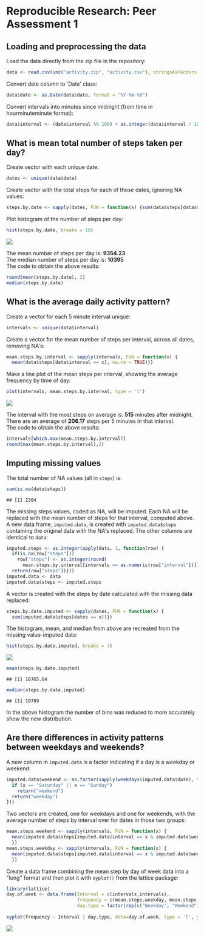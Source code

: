 # Reproducible Research: Peer Assessment 1

## Loading and preprocessing the data
  
Load the data directly from the zip file in the repository:

```r
data <- read.csv(unz("activity.zip", "activity.csv"), stringsAsFactors = FALSE)
```
  
Convert date column to 'Date' class:

```r
data$date <- as.Date(data$date, format = "%Y-%m-%d")
```
  
Convert intervals into minutes since midnight (from time in hourminuteminute format):

```r
data$interval <- (data$interval %% 100) + as.integer(data$interval / 100) * 60
```
  
## What is mean total number of steps taken per day?
  
Create vector with each unique date:

```r
dates <- unique(data$date)
```
  
Create vector with the total steps for each of those dates, ignoring NA values:

```r
steps.by.date <- sapply(dates, FUN = function(x) {sum(data$steps[data$date == x], na.rm = TRUE)})
```
  
Plot histogram of the number of steps per day:

```r
hist(steps.by.date, breaks = 10)
```

![](PA1_template_files/figure-html/unnamed-chunk-6-1.png) 
  
The mean number of steps per day is: **9354.23**  
The median number of steps per day is: **10395**  
The code to obtain the above results:

```r
round(mean(steps.by.date), 2)
median(steps.by.date)
```
## What is the average daily activity pattern?
  
Create a vector for each 5 minute interval unique:

```r
intervals <- unique(data$interval)
```
  
Create a vector for the mean number of steps per interval, across all dates, removing NA's:

```r
mean.steps.by.interval <- sapply(intervals, FUN = function(x) {
  mean(data$steps[data$interval == x], na.rm = TRUE)})
```
Make a line plot of the mean steps per interval, showing the average frequency by time of day:

```r
plot(intervals, mean.steps.by.interval, type = 'l')
```

![](PA1_template_files/figure-html/unnamed-chunk-10-1.png) 
  
The interval with the most steps on average is:
**515** minutes after midnight.  
There are an average of **206.17** steps per 5 minutes in that interval.    
The code to obtain the above results:

```r
intervals[which.max(mean.steps.by.interval)]
round(max(mean.steps.by.interval),2)
```
## Imputing missing values
  
The total number of NA values (all in `steps`) is:

```r
sum(is.na(data$steps))
```

```
## [1] 2304
```
The missing steps values, coded as NA, will be imputed. Each NA will be replaced with the mean
number of steps for that interval, computed above. A new data frame, `imputed.data`, is created
with `imputed.data$steps` containing the original data with the NA's replaced. The other columns are
identical to `data`:

```r
imputed.steps <- as.integer(apply(data, 1, function(row) {
  if(is.na(row["steps"]))
    row["steps"] <- as.integer(round(
      mean.steps.by.interval[intervals == as.numeric(row["interval"])]))
  return(row["steps"])}))
imputed.data <- data
imputed.data$steps <- imputed.steps
```
  
A vector is created with the steps by date calculated with the missing data replaced:

```r
steps.by.date.imputed <- sapply(dates, FUN = function(x) {
  sum(imputed.data$steps[dates == x])})
```
  
The histogram, mean, and median from above are recreated from the missing value-imputed data:

```r
hist(steps.by.date.imputed, breaks = 7)
```

![](PA1_template_files/figure-html/unnamed-chunk-15-1.png) 

```r
mean(steps.by.date.imputed)
```

```
## [1] 10765.64
```

```r
median(steps.by.date.imputed)
```

```
## [1] 10789
```
  
In the above histogram the number of bins was reduced to more accurately show the new distribution.  

## Are there differences in activity patterns between weekdays and weekends?
  
A new column in `imputed.data` is a factor indicating if a day is a weekday or weekend:

```r
imputed.data$weekend <- as.factor(sapply(weekdays(imputed.data$date), function(x) {
  if (x == "Saturday" || x == "Sunday")
    return("weekend")
  return("weekday")
}))
```
  
Two vectors are created, one for weekdays and one for weekends, with the average number of steps by interval
over for dates in those two groups:

```r
mean.steps.weekend <- sapply(intervals, FUN = function(x) {
  mean(imputed.data$steps[imputed.data$interval == x & imputed.data$weekend == "weekend"])
  })
mean.steps.weekday <- sapply(intervals, FUN = function(x) {
  mean(imputed.data$steps[imputed.data$interval == x & imputed.data$weekend == "weekday"])
  })
```
  
Create a data frame combining the mean step by day of week data into a "long" format and then plot it with
`xyplot()` from the lattice package:

```r
library(lattice)
day.of.week <- data.frame(Interval = c(intervals,intervals), 
                          frequency = c(mean.steps.weekday, mean.steps.weekend),
                          day.type = factor(rep(c("Weekday", "Weekend"), each=length(intervals))))
                          
xyplot(frequency ~ Interval | day.type, data=day.of.week, type = 'l', ylab = "Number of Steps", layout = c(1,2))
```

![](PA1_template_files/figure-html/unnamed-chunk-18-1.png) 

